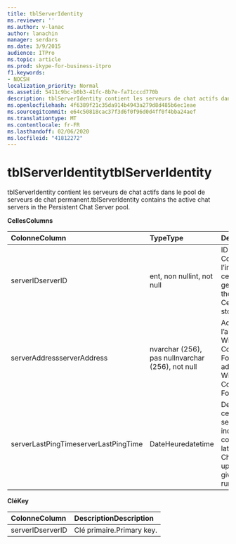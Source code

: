 ```yaml
---
title: tblServerIdentity
ms.reviewer: ''
ms.author: v-lanac
author: lanachin
manager: serdars
ms.date: 3/9/2015
audience: ITPro
ms.topic: article
ms.prod: skype-for-business-itpro
f1.keywords:
- NOCSH
localization_priority: Normal
ms.assetid: 5411c9bc-b0b3-41fc-8b7e-fa71cccd770b
description: tblServerIdentity contient les serveurs de chat actifs dans le pool de serveurs de chat permanent.
ms.openlocfilehash: 4f6389f21c35da914b4943a279d8d485b6ec1eae
ms.sourcegitcommit: e64c50818cac37f3d6f0f96d0d4ff0f4bba24aef
ms.translationtype: MT
ms.contentlocale: fr-FR
ms.lasthandoff: 02/06/2020
ms.locfileid: "41812272"
---
```

# <a name="tblserveridentity"></a><span data-ttu-id="c6b0b-103">tblServerIdentity</span><span class="sxs-lookup"><span data-stu-id="c6b0b-103">tblServerIdentity</span></span>
 
<span data-ttu-id="c6b0b-104">tblServerIdentity contient les serveurs de chat actifs dans le pool de serveurs de chat permanent.</span><span class="sxs-lookup"><span data-stu-id="c6b0b-104">tblServerIdentity contains the active chat servers in the Persistent Chat Server pool.</span></span>
  
<span data-ttu-id="c6b0b-105">**Celles**</span><span class="sxs-lookup"><span data-stu-id="c6b0b-105">**Columns**</span></span>

|<span data-ttu-id="c6b0b-106">**Colonne**</span><span class="sxs-lookup"><span data-stu-id="c6b0b-106">**Column**</span></span>|<span data-ttu-id="c6b0b-107">**Type**</span><span class="sxs-lookup"><span data-stu-id="c6b0b-107">**Type**</span></span>|<span data-ttu-id="c6b0b-108">**Description**</span><span class="sxs-lookup"><span data-stu-id="c6b0b-108">**Description**</span></span>|
|:-----|:-----|:-----|
|<span data-ttu-id="c6b0b-109">serverID</span><span class="sxs-lookup"><span data-stu-id="c6b0b-109">serverID</span></span>  <br/> |<span data-ttu-id="c6b0b-110">ent, non null</span><span class="sxs-lookup"><span data-stu-id="c6b0b-110">int, not null</span></span>  <br/> |<span data-ttu-id="c6b0b-111">ID du serveur.</span><span class="sxs-lookup"><span data-stu-id="c6b0b-111">Server ID.</span></span> <span data-ttu-id="c6b0b-112">Correspond à l’ID de l’instance du magasin central de gestion.</span><span class="sxs-lookup"><span data-stu-id="c6b0b-112">Corresponds to the instance ID from Central Management store.</span></span>  <br/> |
|<span data-ttu-id="c6b0b-113">serverAddress</span><span class="sxs-lookup"><span data-stu-id="c6b0b-113">serverAddress</span></span>  <br/> |<span data-ttu-id="c6b0b-114">nvarchar (256), pas null</span><span class="sxs-lookup"><span data-stu-id="c6b0b-114">nvarchar (256), not null</span></span>  <br/> |<span data-ttu-id="c6b0b-115">Adresse du serveur à l’aide de l’adresse Windows Communication Foundation.</span><span class="sxs-lookup"><span data-stu-id="c6b0b-115">Server address using the Windows Communication Foundation address.</span></span>  <br/> |
|<span data-ttu-id="c6b0b-116">serverLastPingTime</span><span class="sxs-lookup"><span data-stu-id="c6b0b-116">serverLastPingTime</span></span>  <br/> |<span data-ttu-id="c6b0b-117">DateHeure</span><span class="sxs-lookup"><span data-stu-id="c6b0b-117">datetime</span></span>  <br/> |<span data-ttu-id="c6b0b-118">Dernière mise à jour de cette ligne par le serveur de canal pour indiquer qu’il est en cours d’exécution.</span><span class="sxs-lookup"><span data-stu-id="c6b0b-118">The latest time that the Channel Server updated this row to give evidence that it is running.</span></span>  <br/> |
   
<span data-ttu-id="c6b0b-119">**Clé**</span><span class="sxs-lookup"><span data-stu-id="c6b0b-119">**Key**</span></span>

|<span data-ttu-id="c6b0b-120">**Colonne**</span><span class="sxs-lookup"><span data-stu-id="c6b0b-120">**Column**</span></span>|<span data-ttu-id="c6b0b-121">**Description**</span><span class="sxs-lookup"><span data-stu-id="c6b0b-121">**Description**</span></span>|
|:-----|:-----|
|<span data-ttu-id="c6b0b-122">serverID</span><span class="sxs-lookup"><span data-stu-id="c6b0b-122">serverID</span></span>  <br/> |<span data-ttu-id="c6b0b-123">Clé primaire.</span><span class="sxs-lookup"><span data-stu-id="c6b0b-123">Primary key.</span></span>  <br/> |
   

